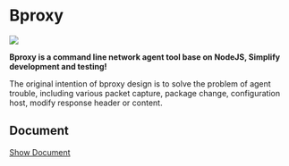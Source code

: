 # Bproxy

![](https://img.alicdn.com/tfs/TB1lFV6m1T2gK0jSZFvXXXnFXXa-219-159.png)

**Bproxy is a command line network agent tool base on NodeJS, Simplify development and testing!**

The original intention of bproxy design is to solve the problem of agent trouble, including various packet capture, package change, configuration host, modify response header or content.

## Document

[Show Document](http://regx.vip/post/bproxy-doc/)
